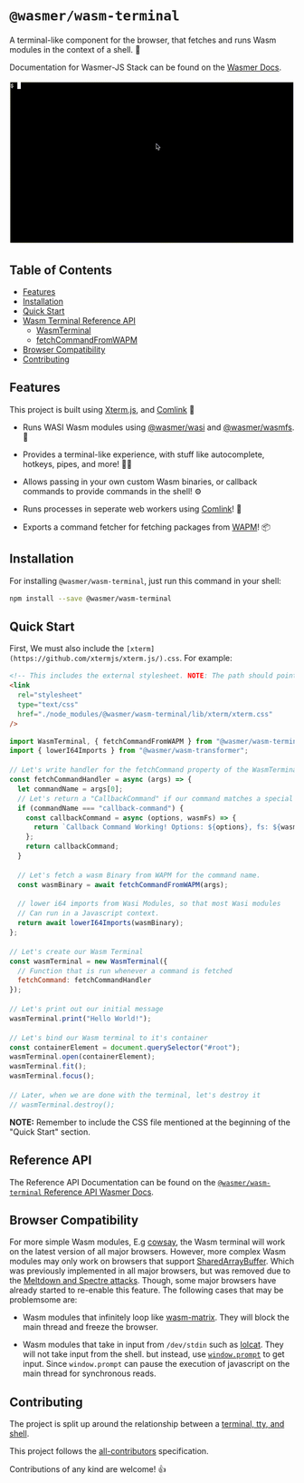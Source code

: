 # `@wasmer/wasm-terminal`

A terminal-like component for the browser, that fetches and runs Wasm modules in the context of a shell. 🐚

Documentation for Wasmer-JS Stack can be found on the [Wasmer Docs](https://docs.wasmer.io/wasmer-js/wasmer-js).

![Wasm Terminal Demo Gif](./assets/wasm-terminal-demo.gif)

## Table of Contents

- [Features](#features)
- [Installation](#installation)
- [Quick Start](#quick-start)
- [Wasm Terminal Reference API](#wasm-terminal-reference-api)
  - [WasmTerminal](#wasmterminal)
  - [fetchCommandFromWAPM](#fetchcommandfromwapm)
- [Browser Compatibility](#browser-compatibility)
- [Contributing](#contributing)

## Features

This project is built using [Xterm.js](https://github.com/xtermjs/xterm.js/), and [Comlink](https://github.com/GoogleChromeLabs/comlink) 🙏

- Runs WASI Wasm modules using [@wasmer/wasi](https://github.com/wasmerio/wasmer-js/tree/master/packages/wasi) and [@wasmer/wasmfs](https://github.com/wasmerio/wasmer-js/tree/master/packages/wasmfs). 🏃

- Provides a terminal-like experience, with stuff like autocomplete, hotkeys, pipes, and more! 👩‍💻

- Allows passing in your own custom Wasm binaries, or callback commands to provide commands in the shell! ⚙️

- Runs processes in seperate web workers using [Comlink](https://github.com/GoogleChromeLabs/comlink)! 🔗

- Exports a command fetcher for fetching packages from [WAPM](https://wapm.io/)! 📦

## Installation

For installing `@wasmer/wasm-terminal`, just run this command in your shell:

```bash
npm install --save @wasmer/wasm-terminal
```

## Quick Start

First, We must also include the `[xterm](https://github.com/xtermjs/xterm.js/).css`. For example:

```html
<!-- This includes the external stylesheet. NOTE: The path should point to wherever you are hosting the wasm-terminal output. -->
<link
  rel="stylesheet"
  type="text/css"
  href="./node_modules/@wasmer/wasm-terminal/lib/xterm/xterm.css"
/>
```


```javascript
import WasmTerminal, { fetchCommandFromWAPM } from "@wasmer/wasm-terminal";
import { lowerI64Imports } from "@wasmer/wasm-transformer";

// Let's write handler for the fetchCommand property of the WasmTerminal Config.
const fetchCommandHandler = async (args) => {
  let commandName = args[0];
  // Let's return a "CallbackCommand" if our command matches a special name
  if (commandName === "callback-command") {
    const callbackCommand = async (options, wasmFs) => {
      return `Callback Command Working! Options: ${options}, fs: ${wasmFs}`;
    };
    return callbackCommand;
  }

  // Let's fetch a wasm Binary from WAPM for the command name.
  const wasmBinary = await fetchCommandFromWAPM(args);

  // lower i64 imports from Wasi Modules, so that most Wasi modules
  // Can run in a Javascript context.
  return await lowerI64Imports(wasmBinary);
};

// Let's create our Wasm Terminal
const wasmTerminal = new WasmTerminal({
  // Function that is run whenever a command is fetched
  fetchCommand: fetchCommandHandler
});

// Let's print out our initial message
wasmTerminal.print("Hello World!");

// Let's bind our Wasm terminal to it's container
const containerElement = document.querySelector("#root");
wasmTerminal.open(containerElement);
wasmTerminal.fit();
wasmTerminal.focus();

// Later, when we are done with the terminal, let's destroy it
// wasmTerminal.destroy();
```

**NOTE:** Remember to include the CSS file mentioned at the beginning of the "Quick Start" section.

## Reference API

The Reference API Documentation can be found on the [`@wasmer/wasm-terminal` Reference API Wasmer Docs](https://docs.wasmer.io/integrations/js/reference-api/wasmer-wasm-terminal).

## Browser Compatibility

For more simple Wasm modules, E.g [cowsay](https://wapm.io/package/cowsay), the Wasm terminal will work on the latest version of all major browsers. However, more complex Wasm modules may only work on browsers that support [SharedArrayBuffer](https://developer.mozilla.org/en-US/docs/Web/JavaScript/Reference/Global_Objects/SharedArrayBuffer). Which was previously implemented in all major browsers, but was removed due to the [Meltdown and Spectre attacks](https://developer.mozilla.org/en-US/docs/Web/JavaScript/Reference/Global_Objects/SharedArrayBuffer#Browser_compatibility). Though, some major browsers have already started to re-enable this feature. The following cases that may be problemsome are:

- Wasm modules that infinitely loop like [wasm-matrix](https://github.com/torch2424/wasm-matrix). They will block the main thread and freeze the browser.

- Wasm modules that take in input from `/dev/stdin` such as [lolcat](https://wapm.io/package/lolcat). They will not take input from the shell. but instead, use [`window.prompt`](https://developer.mozilla.org/en-US/docs/Web/API/Window/prompt) to get input. Since `window.prompt` can pause the execution of javascript on the main thread for synchronous reads.

## Contributing

The project is split up around the relationship between a [terminal, tty, and shell](https://unix.stackexchange.com/questions/4126/what-is-the-exact-difference-between-a-terminal-a-shell-a-tty-and-a-con).

This project follows the [all-contributors](https://github.com/kentcdodds/all-contributors) specification.

Contributions of any kind are welcome! 👍
